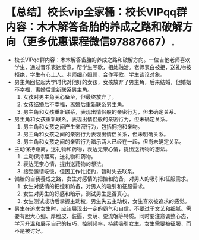 # 【总结】校长vip全家桶：校长VIPqq群内容：木木解答备胎的养成之路和破解方向（更多优惠课程微信97887667）.

-   校长VIPqq群内容：木木解答备胎的养成之路和破解方向。一位吉他老师喜欢学生，通过音乐表达爱意，帮学生写歌，相处融洽。老师表白被拒，送礼物被拒绝，学生有心上人。老师细心照顾，合作写歌，学生谈论对象。
-   男主角回忆起大学时代对他好的女孩，女孩放弃了男主角，后来结婚，但婚姻不幸福，离婚后重新联系男主角。
    1.  女孩对男主角关心备至，但最终放弃了。
    2.  女孩结婚后不幸福，离婚后重新联系男主角。
    3.  男主角和女孩重新联系，表现出情侣般的亲密行为，但未确定关系。
-   男主角和女孩重新联系，表现出情侣般的亲密行为，但未确定关系。
    1.  男主角和女孩之间产生亲密行为，包括拥抱和亲吻。
    2.  男主角和女孩之间的亲密行为表现出情侣关系，但未明确关系。
    3.  男主角和女孩之间的亲密行为暗示两人已经在一起，但尚未确定关系。
-   主动保持距离，送礼物和药物，表达无奈心情，提出送药物的想法。
    1.  主动保持距离，送礼物和药物。
    2.  表达无奈心情，提出送药物的想法。
    3.  接受邀请吃饭，但因工作忙拒约，暂时失去联系。
-   備胎的自我養成之路，女生对感情的把控和防备，对男人的吸引和征服需求。
    1.  女生对感情的把控和防备，对男人的吸引和征服需求。
    2.  女生对男生的好感和暗示，测试男生是否真心。
    3.  女生测试成功后掌握主动权，男生失去主动权，女生喜欢被追求的感觉。
-   男生在追求女生时，应该展现出一定的霸气和自信，不要过于文艺和细腻。需要有胆大心细、厚脸皮、装逼、卖萌、耍流氓等特质。同时要注意调整心态，学习升温和展示自己的技巧，控制频率，持续吸引女生。女生需要被征服，而不是被讨好。